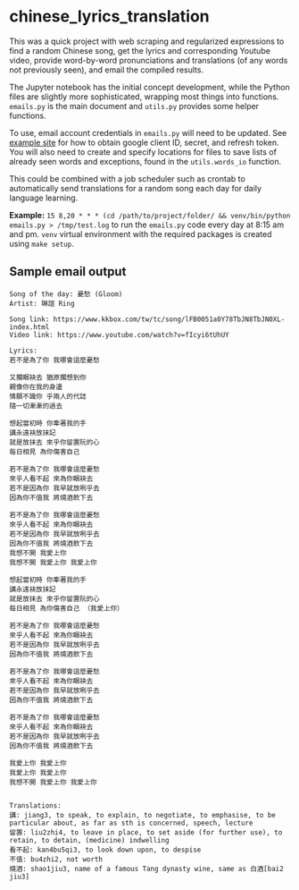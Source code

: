 # chinese_lyrics_translation
This was a quick project with web scraping and regularized expressions to find a random Chinese song, get the lyrics and corresponding Youtube video, provide word-by-word pronunciations and translations (of any words not previously seen), and email the compiled results.

The Jupyter notebook has the initial concept development, while the Python files are slightly more sophisticated, wrapping most things into functions. `emails.py` is the main document and `utils.py` provides some helper functions.

To use, email account credentials in `emails.py` will need to be updated. See [example site](https://blog.macuyiko.com/post/2016/how-to-send-html-mails-with-oauth2-and-gmail-in-python.html) for how to obtain google client ID, secret, and refresh token. You will also need to create and specify locations for files to save lists of already seen words and exceptions, found in the `utils.words_io` function.

This could be combined with a job scheduler such as crontab to automatically send translations for a random song each day for daily language learning.

**Example:** `15 8,20 * * * (cd /path/to/project/folder/ && venv/bin/python emails.py > /tmp/test.log` to run the `emails.py` code every day at 8:15 am and pm. `venv` virtual environment with the required packages is created using `make setup`.

## Sample email output

    Song of the day: 憂愁 (Gloom)
    Artist: 琳誼 Ring

    Song link: https://www.kkbox.com/tw/tc/song/lFB0051a0Y78TbJN8TbJN0XL-index.html
    Video link: https://www.youtube.com/watch?v=fIcyi6tUhUY

    Lyrics:
    若不是為了你 我哪會這麼憂愁

    又擱睏袂去 猶原擱想到你
    親像你在我的身邊
    情願不識你 乎兩人的代誌
    隨一切漸漸的過去

    想起當初時 你牽著我的手
    講永遠袂放抹記
    就是放抹去 來乎你留置阮的心
    每日相見 為你傷害自己

    若不是為了你 我哪會這麼憂愁
    來乎人看不起 來為你睏袂去
    若不是因為你 我早就放咧乎去
    因為你不值我 將燒酒飲下去

    若不是為了你 我哪會這麼憂愁
    來乎人看不起 來為你睏袂去
    若不是因為你 我早就放咧乎去
    因為你不值我 將燒酒飲下去
    我想不開 我愛上你
    我想不開 我愛上你 我愛上你

    想起當初時 你牽著我的手
    講永遠袂放抹記
    就是放抹去 來乎你留置阮的心
    每日相見 為你傷害自己 （我愛上你）

    若不是為了你 我哪會這麼憂愁
    來乎人看不起 來為你睏袂去
    若不是因為你 我早就放咧乎去
    因為你不值我 將燒酒飲下去

    若不是為了你 我哪會這麼憂愁
    來乎人看不起 來為你睏袂去
    若不是因為你 我早就放咧乎去
    因為你不值我 將燒酒飲下去

    若不是為了你 我哪會這麼憂愁
    來乎人看不起 來為你睏袂去
    若不是因為你 我早就放咧乎去
    因為你不值我 將燒酒飲下去

    我愛上你 我愛上你
    我愛上你 我愛上你
    我想不開 我愛上你 我愛上你


    Translations:
    講: jiang3, to speak, to explain, to negotiate, to emphasise, to be particular about, as far as sth is concerned, speech, lecture
    留置: liu2zhi4, to leave in place, to set aside (for further use), to retain, to detain, (medicine) indwelling
    看不起: kan4bu5qi3, to look down upon, to despise
    不值: bu4zhi2, not worth
    燒酒: shao1jiu3, name of a famous Tang dynasty wine, same as 白酒[bai2 jiu3]

